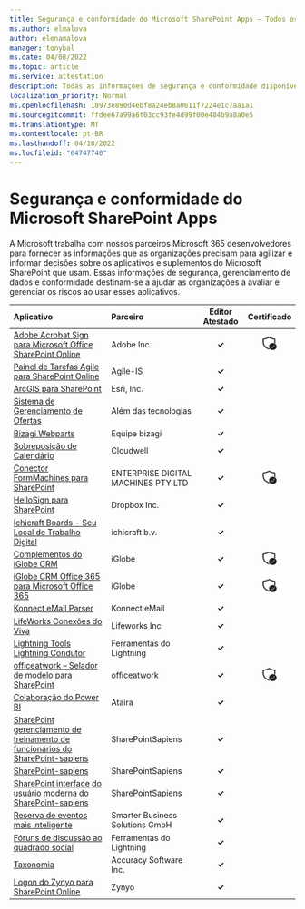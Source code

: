 ```yaml
---
title: Segurança e conformidade do Microsoft SharePoint Apps – Todos os Aplicativos
ms.author: elmalova
author: elenamalova
manager: tonybal
ms.date: 04/08/2022
ms.topic: article
ms.service: attestation
description: Todas as informações de segurança e conformidade disponíveis para todos os Aplicativos SharePoint Microsoft.
localization_priority: Normal
ms.openlocfilehash: 18973e890d4ebf8a24eb8a0611f7224e1c7aa1a1
ms.sourcegitcommit: ffdee67a99a6f03cc93fe4d99f00e484b9a8a0e5
ms.translationtype: MT
ms.contentlocale: pt-BR
ms.lasthandoff: 04/10/2022
ms.locfileid: "64747740"
---
```

# <a name="microsoft-sharepoint-apps-security-and-compliance"></a>Segurança e conformidade do Microsoft SharePoint Apps

A Microsoft trabalha com nossos parceiros Microsoft 365 desenvolvedores para fornecer as informações que as organizações precisam para agilizar e informar decisões sobre os aplicativos e suplementos do Microsoft SharePoint que usam. Essas informações de segurança, gerenciamento de dados e conformidade destinam-se a ajudar as organizações a avaliar e gerenciar os riscos ao usar esses aplicativos.

| **Aplicativo** | **Parceiro** | **Editor Atestado** | **Certificado** |
|:--------|:------------|:----------------------:|:-------------:|
| [Adobe Acrobat Sign para Microsoft Office SharePoint Online](./adobe-inc-acrobat-sign-for-microsoft-sharepoint-online.md) | Adobe Inc. | **✓** | <img alt="Certified application badge" src="../media/certified-badge.png" height="25" width="25" /> |
| [Painel de Tarefas Agile para SharePoint Online](./agile-is-task-board-for-sharepoint-online.md) | Agile-IS | **✓** |  |
| [ArcGIS para SharePoint](./esri-inc-arcgis-for-sharepoint.md) | Esri, Inc. | **✓** |  |
| [Sistema de Gerenciamento de Ofertas](./beyond-technologies-bid-management-system.md) | Além das tecnologias | **✓** |  |
| [Bizagi Webparts](./bizagi-team-webparts.md) | Equipe bizagi | **✓** |  |
| [Sobreposição de Calendário](./cloudwell-calendar-overlay.md) | Cloudwell | **✓** |  |
| [Conector FormMachines para SharePoint](./enterprise-digital-machines-pty-ltd-formmachines-connector-for-sharepoint.md) | ENTERPRISE DIGITAL MACHINES PTY LTD | **✓** | <img alt="Certified application badge" src="../media/certified-badge.png" height="25" width="25" /> |
| [HelloSign para SharePoint](./dropbox-inc-hellosign-for-sharepoint.md) | Dropbox Inc. | **✓** |  |
| [Ichicraft Boards - Seu Local de Trabalho Digital](./ichicraft-bv-boards-your-digital-workplace.md) | ichicraft b.v. | **✓** |  |
| [Complementos do iGlobe CRM](./iglobe-crm-add-ons.md) | iGlobe | **✓** | <img alt="Certified application badge" src="../media/certified-badge.png" height="25" width="25" /> |
| [iGlobe CRM Office 365 para Microsoft Office 365](./iglobe-crm-office-365-for-microsoft.md) | iGlobe | **✓** | <img alt="Certified application badge" src="../media/certified-badge.png" height="25" width="25" /> |
| [Konnect eMail Parser](./konnect-email-parser.md) | Konnect eMail | **✓** |  |
| [LifeWorks Conexões do Viva](./lifeworks-inc-viva-connections.md) | Lifeworks Inc | **✓** |  |
| [Lightning Tools Lightning Condutor](./lightning-tools-conductor.md) | Ferramentas do Lightning | **✓** |  |
| [officeatwork – Selador de modelo para SharePoint](./officeatwork-officeatworktemplate-chooser-for-sharepoint.md) | officeatwork | **✓** | <img alt="Certified application badge" src="../media/certified-badge.png" height="25" width="25" /> |
| [Colaboração do Power BI](./ataira-power-bi-collaboration.md) | Ataira | **✓** |  |
| [SharePoint gerenciamento de treinamento de funcionários do SharePoint-sapiens](./sharepointsapiens-employee-training-management.md) | SharePointSapiens | **✓** |  |
| [SharePoint-sapiens](./sharepointsapiens-event-management.md) | SharePointSapiens | **✓** |  |
| [SharePoint interface do usuário moderna do SharePoint-sapiens](./sharepointsapiens-modern-user-interface.md) | SharePointSapiens | **✓** |  |
| [Reserva de eventos mais inteligente](./smarter-business-solutions-gmbh-event-booking.md) | Smarter Business Solutions GmbH | **✓** |  |
| [Fóruns de discussão ao quadrado social](./lightning-tools-social-squared-discussion-forums.md) | Ferramentas do Lightning | **✓** |  |
| [Taxonomia](./accuracy-software-inc-taxonomy.md) | Accuracy Software Inc. | **✓** |  |
| [Logon do Zynyo para SharePoint Online](./zynyo-sign-for-sharepoint-online.md) | Zynyo | **✓** |  |
